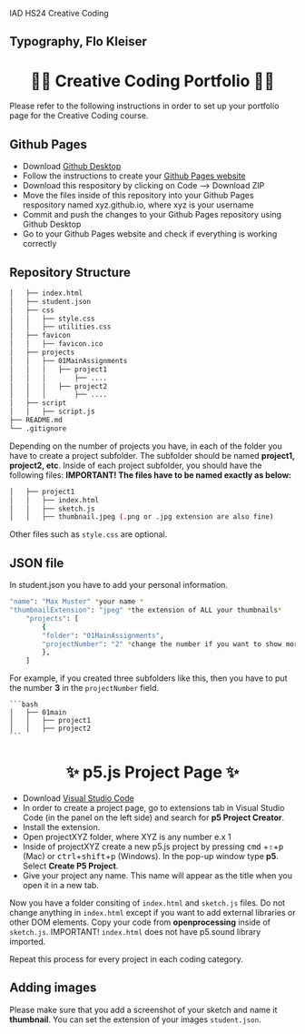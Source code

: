  IAD HS24 Creative Coding
## Typography, Flo Kleiser


<div align="center">
    <h1>👨‍💻 Creative Coding Portfolio 👩‍💻</h1>
</div>
 
Please refer to the following instructions in order to set up your portfolio page for the Creative Coding course.

## Github Pages 

- Download [Github Desktop](https://desktop.github.com/)
- Follow the instructions to create your [Github Pages website](https://pages.github.com/)
- Download this respository by clicking on Code --> Download ZIP
- Move the files inside of this repository into your Github Pages respository named xyz.github.io, where xyz is your username
- Commit and push the changes to your Github Pages repository using Github Desktop
- Go to your Github Pages website and check if everything is working correctly

## Repository Structure

```bash
│   ├── index.html
│   ├── student.json  
│   ├── css
│   │   ├── style.css
│   │   ├── utilities.css
│   ├── favicon
│   │   ├── favicon.ico
│   ├── projects
│   │   ├── 01MainAssignments
│   │   │   ├── project1 
│   │   │       ├── ....  
│   │   │   ├── project2 
│   │   │       ├── ....  
│   ├── script
│   │   ├── script.js
├── README.md
└── .gitignore
```

Depending on the number of projects you have, in each of the folder you have to create a project subfolder. The subfolder should be named **project1, project2, etc**. Inside of each project subfolder, you should have the following files: **IMPORTANT! The files have to be named exactly as below:**

```bash
│   ├── project1
│   │   ├── index.html
│   │   ├── sketch.js
│   │   ├── thumbnail.jpeg (.png or .jpg extension are also fine)
```

Other files such as `style.css` are optional.

## JSON file

In student.json you have to add your personal information.  

```bash
"name": "Max Muster" *your name *
"thumbnailExtension": "jpeg" *the extension of ALL your thumbnails*
    "projects": [ 
        {
        "folder": "01MainAssignments", 
        "projectNumber": "2" *change the number if you want to show more examples
        },
    ]      
```

For example, if you created three subfolders like this, then you have to put the number **3** in the `projectNumber` field.
    
    ```bash
    │   ├── 01main
    │   │   ├── project1
    │   │   ├── project2
    ```

<div align="center">
    <h1>✨ p5.js Project Page ✨</h1>
</div>

- Download [Visual Studio Code](https://code.visualstudio.com/download)
- In order to create a project page, go to extensions tab in Visual Studio Code (in the panel on the left side) and search for **p5 Project Creator**. 
- Install the extension.
- Open projectXYZ folder, where XYZ is any number e.x 1
- Inside of projectXYZ create a new p5.js project by pressing <kbd>cmd</kbd> +<kbd>⇧</kbd>+<kbd>p</kbd> (Mac) or <kbd>ctrl</kbd>+<kbd>shift</kbd>+<kbd>p</kbd> (Windows). In the pop-up window type **p5**. Select **Create P5 Project**. 
- Give your project any name. This name will appear as the title when you open it in a new tab.

Now you have a folder consiting of `index.html` and `sketch.js` files. Do not change anything in `index.html` except if you want to add external libraries or other DOM elements. 
Copy your code from **openprocessing** inside of `sketch.js`. IMPORTANT! `index.html` does not have p5.sound library imported.

Repeat this process for every project in each coding category.

## Adding images

Please make sure that you add a screenshot of your sketch and name it **thumbnail**. You can set the extension of your images `student.json`.